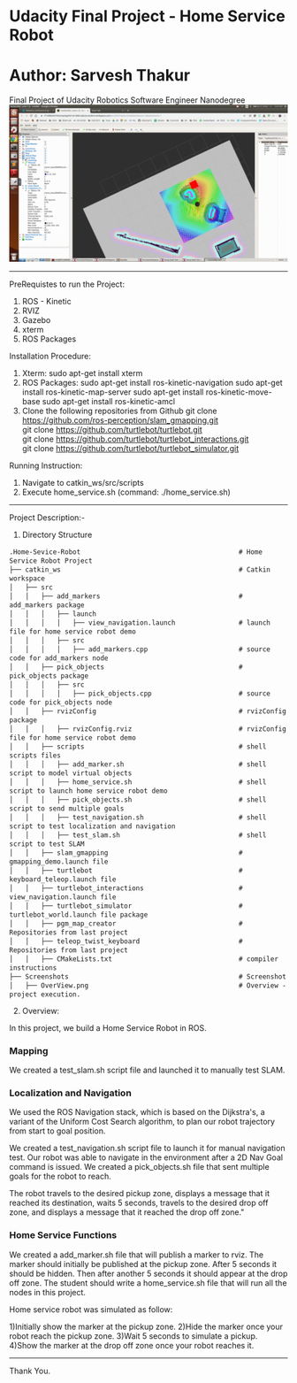 # Udacity Final Project - Home Service Robot
# Author: Sarvesh Thakur

Final Project of Udacity Robotics Software Engineer Nanodegree
![Overview](GIF_HomeServiceRobot.gif)  

------------------------------------------------------------------
PreRequistes to run the Project:

1) ROS - Kinetic
2) RVIZ
3) Gazebo
4) xterm
5) ROS Packages

Installation Procedure:

1) Xterm: sudo apt-get install xterm
2) ROS Packages:
	sudo apt-get install ros-kinetic-navigation
    sudo apt-get install ros-kinetic-map-server
    sudo apt-get install ros-kinetic-move-base
    sudo apt-get install ros-kinetic-amcl
3) Clone the following repositories from Github
	git clone https://github.com/ros-perception/slam_gmapping.git  
    git clone https://github.com/turtlebot/turtlebot.git  
    git clone https://github.com/turtlebot/turtlebot_interactions.git  
    git clone https://github.com/turtlebot/turtlebot_simulator.git

Running Instruction:
1) Navigate to catkin_ws/src/scripts
2) Execute home_service.sh (command: ./home_service.sh)

----------------------------------------------------------------------

Project Description:-

1) Directory Structure
```
.Home-Sevice-Robot                                        # Home Service Robot Project
├── catkin_ws                                             # Catkin workspace
│   ├── src
│   │   ├── add_markers                                   # add_markers package        
│   │   │   ├── launch
│   │   │   │   ├── view_navigation.launch   			  # launch file for home service robot demo
│   │   │   ├── src
│   │   │   │   ├── add_markers.cpp                       # source code for add_markers node
│   │   ├── pick_objects                                  # pick_objects package     
│   │   │   ├── src
│   │   │   │   ├── pick_objects.cpp                      # source code for pick_objects node
│   │   ├── rvizConfig                                    # rvizConfig package        
│   │   │   ├── rvizConfig.rviz              			  # rvizConfig file for home service robot demo  
│   │   ├── scripts                                       # shell scripts files
│   │   │   ├── add_marker.sh                             # shell script to model virtual objects  
│   │   │   ├── home_service.sh                           # shell script to launch home service robot demo  
│   │   │   ├── pick_objects.sh                           # shell script to send multiple goals  
│   │   │   ├── test_navigation.sh                        # shell script to test localization and navigation
│   │   │   ├── test_slam.sh                              # shell script to test SLAM
│   │   ├── slam_gmapping                                 # gmapping_demo.launch file
│   │   ├── turtlebot                                     # keyboard_teleop.launch file
│   │   ├── turtlebot_interactions                        # view_navigation.launch file
│   │   ├── turtlebot_simulator                           # turtlebot_world.launch file package   
│   │   ├── pgm_map_creator								  # Repositories from last project
│   │   ├── teleop_twist_keyboard						  # Repositories from last project
│   │   ├── CMakeLists.txt                                # compiler instructions
├── Screenshots                                           # Screenshot
│   ├── OverView.png									  # Overview - project execution.

```

2) Overview:

In this project, we build a Home Service Robot in ROS.

### Mapping

We created a test_slam.sh script file and launched it to manually test SLAM.

### Localization and Navigation

We used the ROS Navigation stack, which is based on the Dijkstra's, a variant of the Uniform Cost Search algorithm, to plan our robot trajectory from start to goal position.

We created a test_navigation.sh script file to launch it for manual navigation test.
Our robot was able to navigate in the environment after a 2D Nav Goal command is issued.
We created a pick_objects.sh file that sent multiple goals for the robot to reach.

The robot travels to the desired pickup zone, displays a message that it reached its destination, waits 5 seconds, travels to the desired drop off zone, and displays a message that it reached the drop off zone."

### Home Service Functions

We created a add_marker.sh file that will publish a marker to rviz.
The marker should initially be published at the pickup zone. After 5 seconds it should be hidden. Then after another 5 seconds it should appear at the drop off zone. The student should write a home_service.sh file that will run all the nodes in this project.

Home service robot was simulated as follow:

1)Initially show the marker at the pickup zone.
2)Hide the marker once your robot reach the pickup zone.
3)Wait 5 seconds to simulate a pickup.
4)Show the marker at the drop off zone once your robot reaches it.

-----------------------------------------------------------------------------------

Thank You.
